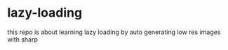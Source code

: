# lazy-loading
this repo is about learning lazy loading by auto generating low res images with sharp
